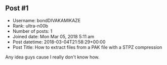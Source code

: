 ## Post #1
- Username: bondDIVAKAMIKAZE
- Rank: ultra-n00b
- Number of posts: 1
- Joined date: Mon Mar 05, 2018 5:11 am
- Post datetime: 2018-03-04T21:58:29+00:00
- Post Title: How to extract files from a PAK file with a STPZ compression

Any idea guys cause I really don't know how.
